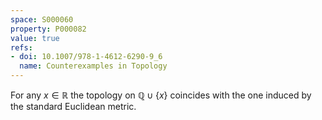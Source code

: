 ```yaml
---
space: S000060
property: P000082
value: true
refs:
- doi: 10.1007/978-1-4612-6290-9_6
  name: Counterexamples in Topology
---
```


For any $x\in\mathbb R$ the topology on $\mathbb Q\cup\{x\}$ coincides with the one induced by the standard Euclidean metric.
